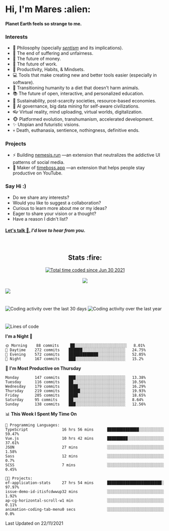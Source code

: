 <h1>Hi, I'm Mares :alien:</h1>

#### Planet Earth feels so strange to me.

### **Interests**

- 🌊 Philosophy (specially [_sentism_][sentismmedium] and its implications).
- 🎯 The end of suffering and unfairness.
- 💸 The future of money.
- 💼 The future of work.
- 🧠 Productivity, Habits, & Mindsets.
- 💻 Tools that make creating new and better tools easier (especially in software).
- 🥗 Transitioning humanity to a diet that doesn't harm animals.
- 📚 The future of open, interactive, and personalized education.
- 🌱 Sustainability, post-scarcity societies, resource-based economies.
- 🤖 AI governance, big data mining for self-aware civilizations.
- 👓 Virtual reality, mind uploading, virtual worlds, digitalization.
- 🐵 Platformed evolution, transhumanism, accelerated development.
- ✨ Utopian and futuristic visions.
- 💀 Death, euthanasia, sentience, nothingness, definitive ends.


### **Projects**

- ⚡ Building [nemesis.run](https://nemesis.run) —an extension that neutralizes the addictive UI patterns of social media.
- 💎 Maker of [timeboss.app](https://timeboss.app) —an extension that helps people stay productive on YouTube.


### **Say Hi :)**

- Do we share any interests?
- Would you like to suggest a collaboration?
- Curious to learn more about me or my ideas?
- Eager to share your vision or a thought?
- Have a reason I didn't list?

#### [Let's talk :wave:.](mailto:mareszhar@gmail.com) _I'd love to hear from you_.

[sentismmedium]: https://medium.com/@mareszhar/born-a-prisoner-a-reflection-about-life-its-struggles-and-a-plan-to-escape-d8566ce9b026

<br>

<h2 align="center">Stats :fire:</h2>

<div align="center">
  <a href="https://wakatime.com/@cfdc0e0d-4860-4b62-9ff0-cb659185525e">
    <img src="https://wakatime.com/badge/user/cfdc0e0d-4860-4b62-9ff0-cb659185525e.svg" alt="Total time coded since Jun 30 2021" />
  </a>
</div>

<br>

<div align="center">
  <img src="https://github-readme-streak-stats.herokuapp.com?user=mareszhar&theme=black-ice&hide_border=true&stroke=FFFFFF15&ring=DF8FFE&fire=DF8FFE&currStreakLabel=DF8FFE&background=1A232A&currStreakNum=86FFAB&dates=B1AAB3FF">
</div>

<!-- Add or remove this: &dates=B1AAB3FF at the end of the streak stats URL if they get bugged and aren't updating -->

<br>

<img src="https://activity-graph.herokuapp.com/graph?username=mareszhar&theme=nord&bg_color=00000000&color=979797&line=DF8FFE&point=00000000&area=true&hide_border=true">

<br>

<h1></h1>

<img src="https://wakatime.com/share/@mares/5df0ff02-9c79-41b4-b540-51dc9c65a57b.svg" alt="Coding activity over the last 30 days" />
<img src="https://wakatime.com/share/@mares/ea89ba71-f374-40af-930c-e0655909fe37.svg" alt="Coding activity over the last year" />

<h1></h1>

<!--START_SECTION:waka-->
![Lines of code](https://img.shields.io/badge/From%20Hello%20World%20I%27ve%20Written-171611%20lines%20of%20code-blue)

**I'm a Night 🦉** 

```text
🌞 Morning    88 commits     ██░░░░░░░░░░░░░░░░░░░░░░░   8.01% 
🌆 Daytime    272 commits    ██████░░░░░░░░░░░░░░░░░░░   24.75% 
🌃 Evening    572 commits    █████████████░░░░░░░░░░░░   52.05% 
🌙 Night      167 commits    ███░░░░░░░░░░░░░░░░░░░░░░   15.2%

```
📅 **I'm Most Productive on Thursday** 

```text
Monday       147 commits    ███░░░░░░░░░░░░░░░░░░░░░░   13.38% 
Tuesday      116 commits    ██░░░░░░░░░░░░░░░░░░░░░░░   10.56% 
Wednesday    179 commits    ████░░░░░░░░░░░░░░░░░░░░░   16.29% 
Thursday     219 commits    █████░░░░░░░░░░░░░░░░░░░░   19.93% 
Friday       205 commits    ████░░░░░░░░░░░░░░░░░░░░░   18.65% 
Saturday     95 commits     ██░░░░░░░░░░░░░░░░░░░░░░░   8.64% 
Sunday       138 commits    ███░░░░░░░░░░░░░░░░░░░░░░   12.56%

```


📊 **This Week I Spent My Time On** 

```text
💬 Programming Languages: 
TypeScript               16 hrs 56 mins      ██████████████░░░░░░░░░░░   59.47% 
Vue.js                   10 hrs 42 mins      █████████░░░░░░░░░░░░░░░░   37.61% 
JSON                     27 mins             ░░░░░░░░░░░░░░░░░░░░░░░░░   1.58% 
Sass                     12 mins             ░░░░░░░░░░░░░░░░░░░░░░░░░   0.7% 
SCSS                     7 mins              ░░░░░░░░░░░░░░░░░░░░░░░░░   0.45%

🐱‍💻 Projects: 
ef-application-stats     27 hrs 54 mins      ████████████████████████░   97.97% 
issue-demo-id-itisfcdwwup32 mins             ░░░░░░░░░░░░░░░░░░░░░░░░░   1.92% 
ap-cg-horizontal-scroll-w1 min               ░░░░░░░░░░░░░░░░░░░░░░░░░   0.11% 
animation-coding-tab-menu0 secs              ░░░░░░░░░░░░░░░░░░░░░░░░░   0.0%

```


 Last Updated on 22/11/2021
<!--END_SECTION:waka-->
